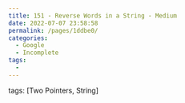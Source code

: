 ```yaml
---
title: 151 - Reverse Words in a String - Medium
date: 2022-07-07 23:58:58
permalink: /pages/1ddbe0/
categories:
  - Google
  - Incomplete
tags:
  - 
---
```

tags: [Two Pointers, String]